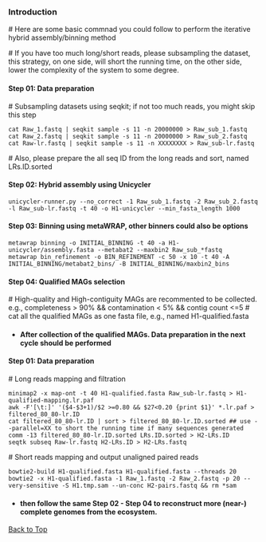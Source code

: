 ### Introduction
\# Here are some basic commnad you could follow to perform the iterative hybrid assembly/binning method

\# If you have too much long/short reads, please subsampling the dataset, this strategy, on one side, will short the running time, on the other side, lower the complexity of the system to some degree.

#### Step 01: Data preparation
\# Subsampling datasets using seqkit; if not too much reads, you might skip this step
```
cat Raw_1.fastq | seqkit sample -s 11 -n 20000000 > Raw_sub_1.fastq
cat Raw_2.fastq | seqkit sample -s 11 -n 20000000 > Raw_sub_2.fastq
cat Raw-lr.fastq | seqkit sample -s 11 -n XXXXXXXX > Raw_sub-lr.fastq
```
\# Also, please prepare the all seq ID from the long reads and sort, named LRs.ID.sorted

#### Step 02: Hybrid assembly using Unicycler
```
unicycler-runner.py --no_correct -1 Raw_sub_1.fastq -2 Raw_sub_2.fastq -l Raw_sub-lr.fastq -t 40 -o H1-unicycler --min_fasta_length 1000
```
#### Step 03: Binning using metaWRAP, other binners could also be options
```
metawrap binning -o INITIAL_BINNING -t 40 -a H1-unicycler/assembly.fasta --metabat2 --maxbin2 Raw_sub_*fastq
metawrap bin_refinement -o BIN_REFINEMENT -c 50 -x 10 -t 40 -A INITIAL_BINNING/metabat2_bins/ -B INITIAL_BINNING/maxbin2_bins
```
#### Step 04: Qualified MAGs selection
\# High-quality and High-contiguity MAGs are recommented to be collected. e.g., completeness > 90% && contamination < 5% && contig count <=5
\# cat all the qualified MAGs as one fasta file, e.g., named H1-qualified.fasta

* #### After collection of the qualified MAGs. Data preparation in the next cycle should be performed
#### Step 01: Data preparation
\# Long reads mapping and filtration
```
minimap2 -x map-ont -t 40 H1-qualified.fasta Raw_sub-lr.fastq > H1-qualified-mapping.lr.paf
awk -F'[\t:]' '($4-$3+1)/$2 >=0.80 && $27<0.20 {print $1}' *.lr.paf > filtered_80_80-lr.ID
cat filtered_80_80-lr.ID | sort > filtered_80_80-lr.ID.sorted ## use --parallel=XX to short the running time if many sequences generated
comm -13 filtered_80_80-lr.ID.sorted LRs.ID.sorted > H2-LRs.ID
seqtk subseq Raw-lr.fastq H2-LRs.ID > H2-LRs.fastq
```
\# Short reads mapping and output unaligned paired reads
```
bowtie2-build H1-qualified.fasta H1-qualified.fasta --threads 20
bowtie2 -x H1-qualified.fasta -1 Raw_1.fastq -2 Raw_2.fastq -p 20 --very-sensitive -S H1.tmp.sam --un-conc H2-pairs.fastq && rm *sam
```
* #### then follow the same Step 02 - Step 04 to reconstruct more (near-) complete genomes from the ecosystem.
[Back to Top](#Introduction)

